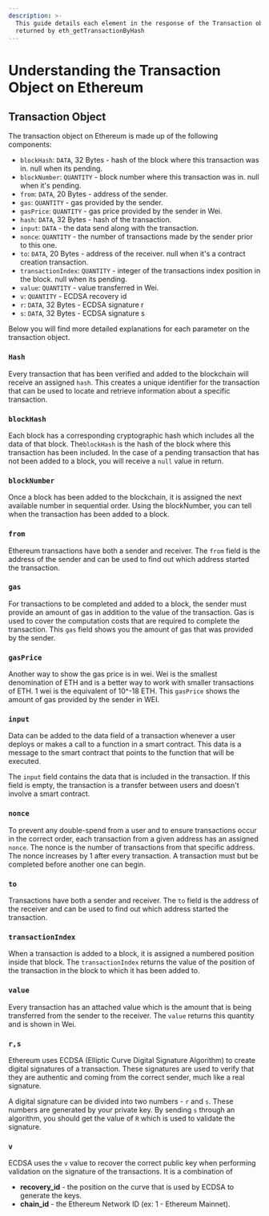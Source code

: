 ```yaml
---
description: >-
  This guide details each element in the response of the Transaction object
  returned by eth_getTransactionByHash
---
```


# Understanding the Transaction Object on Ethereum

## Transaction Object

The transaction object on Ethereum is made up of the following components:

* `blockHash`: `DATA`, 32 Bytes - hash of the block where this transaction was in. null when its pending.
* `blockNumber`: `QUANTITY` - block number where this transaction was in. null when it's pending.
* `from`: `DATA`, 20 Bytes - address of the sender.
* `gas`: `QUANTITY` - gas provided by the sender.
* `gasPrice`: `QUANTITY` - gas price provided by the sender in Wei.
* `hash`: `DATA`, 32 Bytes - hash of the transaction.
* `input`: `DATA` - the data send along with the transaction.
* `nonce`: `QUANTITY` - the number of transactions made by the sender prior to this one.
* `to`: `DATA`, 20 Bytes - address of the receiver. null when it's a contract creation transaction.
* `transactionIndex`: `QUANTITY` - integer of the transactions index position in the block. null when its pending.
* `value`: `QUANTITY` - value transferred in Wei.
* `v`: `QUANTITY` - ECDSA recovery id
* `r`: `DATA`, 32 Bytes - ECDSA signature r
* `s`: `DATA`, 32 Bytes - ECDSA signature s

Below you will find more detailed explanations for each parameter on the transaction object.&#x20;

### `Hash`&#x20;

Every transaction that has been verified and added to the blockchain will receive an assigned `hash`. This creates a unique identifier for the transaction that can be used to locate and retrieve information about a specific transaction.

### `blockHash`&#x20;

Each block has a corresponding cryptographic hash which includes all the data of that block. The`blockHash` is the hash of the block where this transaction has been included. In the case of a pending transaction that has not been added to a block, you will receive a `null` value in return.

### `blockNumber`

&#x20;Once a block has been added to the blockchain, it is assigned the next available number in sequential order. Using the blockNumber, you can tell when the transaction has been added to a block.

### `from`&#x20;

Ethereum transactions have both a sender and receiver. The `from` field is the address of the sender and can be used to find out which address started the transaction.

### `gas`

For transactions to be completed and added to a block, the sender must provide an amount of gas in addition to the value of the transaction. Gas is used to cover the computation costs that are required to complete the transaction. This `gas` field shows you the amount of gas that was provided by the sender.

### `gasPrice`&#x20;

Another way to show the gas price is in wei. Wei is the smallest denomination of ETH and is a better way to work with smaller transactions of ETH. 1 wei is the equivalent of 10^-18 ETH. This `gasPrice` shows the amount of gas provided by the sender in WEI.

### `input`&#x20;

Data can be added to the data field of a transaction whenever a user deploys or makes a call to a function in a smart contract. This data is a message to the smart contract that points to the function that will be executed.

The `input` field contains the data that is included in the transaction. If this field is empty, the transaction is a transfer between users and doesn't involve a smart contract.

### `nonce`&#x20;

To prevent any double-spend from a user and to ensure transactions occur in the correct order, each transaction from a given address has an assigned `nonce`. The nonce is the number of transactions from that specific address. The nonce increases by 1 after every transaction. A transaction must but be completed before another one can begin.

### `to`

Transactions have both a sender and receiver. The `to` field is the address of the receiver and can be used to find out which address started the transaction.

### `transactionIndex`&#x20;

When a transaction is added to a block, it is assigned a numbered position inside that block. The `transactionIndex` returns the value of the position of the transaction in the block to which it has been added to.

### `value`&#x20;

Every transaction has an attached value which is the amount that is being transferred from the sender to the receiver. The `value` returns this quantity and is shown in Wei.

### `r,s`&#x20;

Ethereum uses ECDSA (Elliptic Curve Digital Signature Algorithm) to create digital signatures of a transaction. These signatures are used to verify that they are authentic and coming from the correct sender, much like a real signature.

A digital signature can be divided into two numbers - `r` and `s`. These numbers are generated by your private key. By sending `s` through an algorithm, you should get the value of `R` which is used to validate the signature.

### `v`&#x20;

ECDSA uses the `v` value to recover the correct public key when performing validation on the signature of the transactions. It is a combination of&#x20;

* **recovery\_id** - the position on the curve that is used by ECDSA to generate the keys.&#x20;
* **chain\_id** - the Ethereum Network ID (ex: 1 - Ethereum Mainnet).

